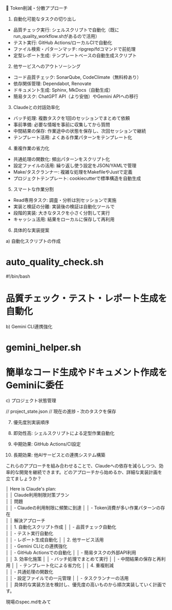 
 🎯 Token削減・分散アプローチ

  1. 自動化可能なタスクの切り出し

  - 品質チェック実行: シェルスクリプトで自動化（既にrun_quality_workflow.shがあるので活用）
  - テスト実行: GitHub Actions/ローカルCIで自動化
  - ファイル検索・パターンマッチ: ripgrep/fdコマンドで前処理
  - 定型レポート生成: テンプレートベースの自動生成スクリプト

  2. 他サービスへのアウトソーシング

  - コード品質チェック: SonarQube, CodeClimate（無料枠あり）
  - 依存関係管理: Dependabot, Renovate
  - ドキュメント生成: Sphinx, MkDocs（自動生成）
  - 簡易タスク: ChatGPT API（より安価）やGemini APIへの移行

  3. Claudeとの対話効率化

  - バッチ処理: 複数タスクを1回のセッションでまとめて依頼
  - 事前準備: 必要な情報を事前に収集してから質問
  - 中間結果の保存: 作業途中の状態を保存し、次回セッションで継続
  - テンプレート活用: よくある作業パターンをテンプレート化

  4. 重複作業の省力化

  - 共通処理の関数化: 頻出パターンをスクリプト化
  - 設定ファイルの活用: 繰り返し使う設定をJSON/YAMLで管理
  - Make/タスクランナー: 複雑な処理をMakefileやJustで定義
  - プロジェクトテンプレート: cookiecutterで標準構造を自動生成

  5. スマートな作業分割

  - Read専用タスク: 調査・分析は別セッションで実施
  - 実装と検証の分離: 実装後の検証は自動化ツールで
  - 段階的実装: 大きなタスクを小さく分割して実行
  - キャッシュ活用: 結果をローカルに保存して再利用

  6. 具体的な実装提案

  a) 自動化スクリプトの作成

  # auto_quality_check.sh
  #!/bin/bash
  # 品質チェック・テスト・レポート生成を自動化

  b) Gemini CLI連携強化

  # gemini_helper.sh
  # 簡単なコード生成やドキュメント作成をGeminiに委任

  c) プロジェクト状態管理

  // project_state.json
  // 現在の進捗・次のタスクを保存

  7. 優先度別実装順序

  8. 即効性高: シェルスクリプトによる定型作業自動化
  9. 中期効果: GitHub Actions/CI設定
  10. 長期効果: 他AIサービスとの連携システム構築

  これらのアプローチを組み合わせることで、Claudeへの依存を減らしつつ、効率的な開発を継続できます。どのアプローチから始めるか、詳細な実装計画を      
  立てましょうか？




│ Here is Claude's plan:     
│ │ Claude利用制限対策プラン  
│ │ 問題  
│ │ - Claudeの利用制限に頻繁に到達 
│ │ - Token消費が多い作業パターンの存在   
│ │ 解決アプローチ    
│ │ 1. 自動化スクリプト作成
│ │   - 品質チェック自動化   
│ │   - テスト実行自動化    
│ │   - レポート生成自動化
│ │ 2. 他サービス活用     
│ │   - Gemini CLIとの連携強化    
│ │   - GitHub Actionsでの自動化 
│ │   - 簡易タスクの外部API利用      
│ │ 3. 効率化施策
│ │   - バッチ処理でまとめて実行 
│ │   - 中間結果の保存と再利用 
│ │   - テンプレート化による省力化
│ │ 4. 重複削減  
│ │   - 共通処理の関数化            
│ │   - 設定ファイルでの一元管理
│ │   - タスクランナーの活用  
│ │ 具体的な実装方法を検討し、優先度の高いものから順次実装していく計画です。

現場のspec.mdをみて

